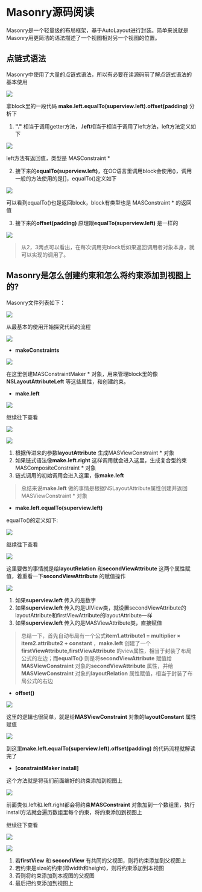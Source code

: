 # Masonry源码阅读
Masonry是一个轻量级的布局框架，基于AutoLayout进行封装。简单来说就是Masonry用更简洁的语法描述了一个视图相对另一个视图的位置。


## 点链式语法

Masonry中使用了大量的点链式语法，所以有必要在读源码前了解点链式语法的基本使用

![](images/Masonry/点链式语法片段1.png)

拿block里的一段代码 **make.left.equalTo(superview.left).offset(padding)** 分析下

1. **"."** 相当于调用getter方法，**.left**相当于相当于调用了left方法，left方法定义如下

![](images/Masonry/点链式语法片段2.png)

left方法有返回值，类型是 MASConstraint *

2. 接下来的**equalTo(superview.left)**，在OC语言里调用block会使用()，调用一般的方法使用的是[]，equalTo()定义如下

![](images/Masonry/点链式语法片段3.png)

可以看到equalTo()也是返回block，block有类型也是 MASConstraint * 的返回值

3. 接下来的**offset(padding)** 原理跟**equalTo(superview.left)** 是一样的

![](images/Masonry/点链式语法片段4.png)

> 从2，3两点可以看出，在每次调用完block后如果返回调用者对象本身，就可以实现的调用了。


## Masonry是怎么创建约束和怎么将约束添加到视图上的?

Masonry文件列表如下：

![](images/Masonry/源码文件.png)

从最基本的使用开始探究代码的流程

![](images/Masonry/点链式语法片段1.png)

- **makeConstraints**

![](images/Masonry/代码流程片段1.png)

在这里创建MASConstraintMaker * 对象，用来管理block里的像**NSLayoutAttributeLeft** 等这些属性，和创建约束。

- **make.left**

![](images/Masonry/点链式语法片段2.png)

继续往下查看

![](images/Masonry/代码流程片段2.png)

![](images/Masonry/代码流程片段3.png)

 1. 根据传进来的参数**layoutAttribute** 生成MASViewConstraint * 对象
 2. 如果链式语法像**make.left.right** 这样调用就会进入这里，生成复合型约束MASCompositeConstraint * 对象
 3. 链式调用的初始调用会进入这里，像**make.left**

> 总结来说**make.left** 做的事情是根据NSLayoutAttribute属性创建并返回MASViewConstraint * 对象

- **make.left.equalTo(superview.left)**

equalTo()的定义如下:

![](images/Masonry/点链式语法片段3.png)

继续往下查看

![](images/Masonry/代码流程片段4.png)

这里要做的事情就是给**layoutRelation** 和**secondViewAttribute** 这两个属性赋值，着重看一下**secondViewAttribute** 的赋值操作

![](images/Masonry/代码流程片段5.png)

 1. 如果**superview.left** 传入的是数字
 2. 如果**superview.left** 传入的是UIView类，就设置secondViewAttribute的layoutAttribute和firstViewAttribute的layoutAttribute一样
 3. 如果**superview.left** 传入的是MASViewAttribute类，直接赋值

> 总结一下，首先自动布局有一个公式**item1.attribute1 = multiplier × item2.attribute2 + constant** ，**make.left** 创建了一个**firstViewAttribute,firstViewAttribute** 的view属性，相当于封装了布局公式的左边；而**equalTo()** 则是将**secondViewAttribute** 赋值给**MASViewConstraint** 对象的**secondViewAttribute** 属性，并给**MASViewConstraint** 对象的**layoutRelation** 属性赋值，相当于封装了布局公式的右边

- **offset()**

![](images/Masonry/点链式语法片段4.png)

这里的逻辑也很简单，就是给**MASViewConstraint** 对象的**layoutConstant** 属性赋值

![](images/Masonry/代码流程片段6.png)

到这里**make.left.equalTo(superview.left).offset(padding)** 的代码流程就解读完了

- **[constraintMaker install]** 

 这个方法就是将我们前面编好的约束添加到视图上
 
![](images/Masonry/代码流程片段7.png) 

前面类似.left和.left.right都会将约束**MASConstraint** 对象加到一个数组里，执行install方法就会遍历数组里每个约束，将约束添加到视图上

继续往下查看

![](images/Masonry/代码流程片段8.png) 

![](images/Masonry/代码流程片段9.png) 

 1. 若**firstView** 和 **secondView** 有共同的父视图，则将约束添加到父视图上
 2. 若约束是size的约束(即width和height)，则将约束添加到本视图
 3. 否则将约束添加到本视图的父视图
 4. 最后把约束添加到视图上

